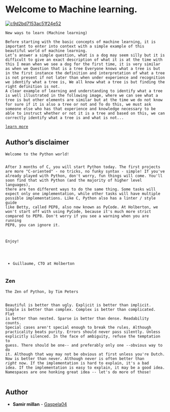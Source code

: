 <h1>Welcome to Machine learning.</h1>

<a href="https://imgbb.com/"><img src="https://i.ibb.co/N1fQgbt/c9d2bd7153ac51f24e52.jpg" alt="c9d2bd7153ac51f24e52" border="0"></a>
<pre><code>New ways to learn (Machine learning)

Before starting with the basic concepts of machine learning, it is important to enter into context with a simple example of this beautiful world of machine learning.
Let’s answer a simple question, what is a dog may seem silly but it is difficult to give an exact description of what it is at the time with this I mean when we see a dog for the first time, it is very similar as when we Question that is a tree Everyone knows what a tree is but in the first instance the definition and interpretation of what a tree is not present if not later than when under experience and recognition we identify what a tree is, We all know what a tree is but finding the right definition is not.
A clear example of learning and understanding to identify what a tree is well illustrated in the following image, where we can see what a tree is but other elements are similar but at the time we do not know for sure if it is also a tree or not and To do this, we must ask someone else who has that experience and knowledge necessary to be able to instruct whether or not it is a tree and based on this, we can correctly identify what a tree is and what is not...

<a href="https://link.medium.com/6CZArJeuN7">learn more</a>
</code></pre>

<h2>Author’s disclaimer</h2>
<pre><code>Welcome to the Python world!

After 3 months of C, you will start Python today.
The first projects are more "C-oriented" - no tricks, no funky syntax - simple!
If you've already played with Python, don't worry, fun things will come.
You'll soon find that with Python (and the majority of higher level languages), there are ten different ways to do the same thing. Some tasks will expect only one implementation, while other tasks will have multiple possible implementations.
Like C, Python also has a linter / style guide like Betty, called PEP8, also now known as PyCode. At Holberton, we won't start off with using PyCode, because it's much more strict compared to PEP8. Don't worry if you see a warning when you are running PEP8, you can ignore it.

Enjoy!
- Guillaume, CTO at Holberton
</code></pre>

<h3>Zen</h3>
<pre><code>The Zen of Python, by Tim Peters

Beautiful is better than ugly.
Explicit is better than implicit.
Simple is better than complex.
Complex is better than complicated.
Flat is better than nested.
Sparse is better than dense.
Readability counts.
Special cases aren't special enough to break the rules.
Although practicality beats purity.
Errors should never pass silently.
Unless explicitly silenced.
In the face of ambiguity, refuse the temptation to guess.
There should be one-- and preferably only one --obvious way to do it.
Although that way may not be obvious at first unless you're Dutch.
Now is better than never.
Although never is often better than *right* now.
If the implementation is hard to explain, it's a bad idea.
If the implementation is easy to explain, it may be a good idea.
Namespaces are one honking great idea -- let's do more of those!
</code></pre>

## Author
* **Samir millan** - [Gaspela04](https://github.com/Gaspela04)

